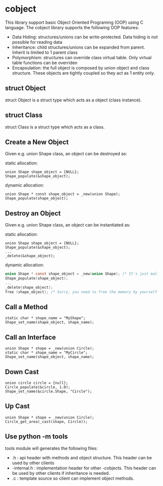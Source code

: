 # cobject
This library support basic Object Oriented Programing (OOP) using C language.
The cobject library supports the following OOP features:
- Data Hiding: structures/unions can be write-protected. Data hiding is not possible for reading data
- Inheritance: child structures/unions can be expanded from parent. Inherit is limited to 1 parent class
- Polymorphism: structures can override class virtual table. Only virtual table functions can be overriden
- Encapsulation: the full object is composed by union object and class structure. These objects are tightly coupled so they act as 1 entity only.

## struct Object
struct Object is a struct type which acts as a object (class instance).

## struct Class
struct Class is a struct type which acts as a class.

## Create a New Object
Given e.g. union Shape class, an object can be destroyed as:

static allocation:

```
union Shape shape_object = {NULL};  
Shape_populate(&shape_object);
```

dynamic allocation:

```
union Shape * const shape_object = _new(union Shape);
Shape_populate(shape_object);
```

## Destroy an Object
Given e.g. union Shape class, an object can be instantiated as:

static allocation:

```
union Shape shape_object = {NULL};  
Shape_populate(&shape_object);
...
_delete(&shape_object);
```

dynamic allocation:

```c
union Shape * const shape_object = _new(union Shape); /* It's just malloc(sizeof(union Shape) */
Shape_populate(shape_object);
...
_delete(shape_object);
free (shape_object); /* Sorry, you need to free the memory by yourself : ( */
```

## Call a Method

```
static char * shape_name = "MyShape";
Shape_set_name(shape_object, shape_name);
```

## Call an Interface
```
union Shape * shape = _new(union Circle);
static char * shape_name = "MyCircle";
Shape_set_name(shape_object, shape_name);
```

## Down Cast

```
union circle circle = {null};
Circle_populate(&circle, 1.0);
Shape_set_name(&circle.Shape, "Circle");
```

## Up Cast

```
union Shape * shape = _new(union Circle);
Circle_get_area(_cast(shape, Circle));
```

## Use python -m tools
tools module will generates the following files:
- <object>.h : api header with methods and object structure. This header can be used by other clients
- <object>-internal.h : implementation header for other -cobjects. This header can be used by other clients if inheritance is needed.
- <object>.c : template source so client can implement object methods.
